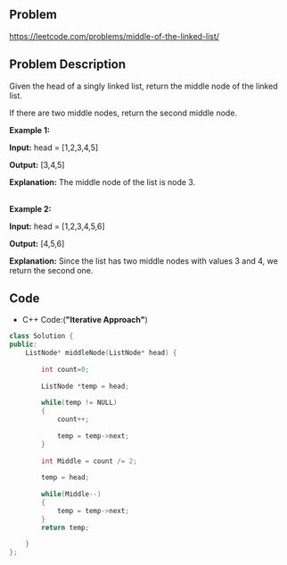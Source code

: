 ## Problem

https://leetcode.com/problems/middle-of-the-linked-list/

## Problem Description

Given the head of a singly linked list, return the middle node of the linked list.

If there are two middle nodes, return the second middle node.

**Example 1:**

**Input:** head = [1,2,3,4,5]  

**Output:** [3,4,5]  

**Explanation:** The middle node of the list is node 3.  
<br>

**Example 2:**

**Input:** head = [1,2,3,4,5,6]  

**Output:** [4,5,6]  

**Explanation:** Since the list has two middle nodes with values 3 and 4, we return the second one.


## Code

- C++ Code:(**"Iterative Approach"**)

```cpp
class Solution {
public:
    ListNode* middleNode(ListNode* head) {
        
        int count=0;
        
        ListNode *temp = head;
        
        while(temp != NULL)
        {
            count++;
            
            temp = temp->next;
        }
        
        int Middle = count /= 2;
        
        temp = head;
        
        while(Middle--)
        {
            temp = temp->next;
        }
        return temp;
        
    }
};
```
